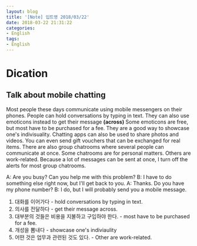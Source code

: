 ```yaml
---
layout: blog
title: '[Note] 입트영 2018/03/22'
date: 2018-03-22 21:31:22
categories: 
- English
tags:
- English
---
```


# Dication
## Talk about mobile chatting

Most people these days communicate using mobile messengers on their phones. People can hold conversations by typing in text. They can also use emoticons instead to get their message **(across)**
Some emoticons are free, but most have to be purchased for a fee. They are a good way to showcase one's indivisuality. Chatting apps can also be used to share photos and videos. You can even send gift vouchers that can be exchanged for real items. There are also group chatrooms where several people can communicate at once. Some chatrooms are for personal matters. Others are work-related. Because a lot of messages can be sent at once, I turn off the alerts for most group chatrooms.

A: Are you busy? Can you help me with this problem?
B: I have to do something else right now, but I'll get back to you.
A: Thanks. Do you have my phone number?
B: I do, but I will probably send you a mobile message.

1. 대화를 이어가다 - hold conversations by typing in text.
1. 의사를 전달하다 - get their message across.
1. 대부분의 것들은 비용을 지불하고 구입하야 한다. - most have to be purchased for a fee.
1. 개성을 뽐내다 - showcase one's indiviaulity
1. 어떤 것은 업무과 관련된 것도 있다. - Other are work-related.
